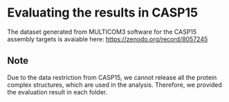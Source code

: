 # Evaluating the results in CASP15
The dataset generated from MULTICOM3 software for the CASP15 assembly targets is avaiable here:
https://zenodo.org/record/8057245

## Note
Due to the data restriction from CASP15, we cannot release all the protein complex structures, which are used in the analysis. Therefore, we provided the evaluation result in each folder.